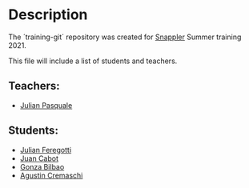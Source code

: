 # Description

The ´training-git´ repository was created for [Snappler](https://www.snappler.com) Summer training 2021.

This file will include a list of students and teachers.

## Teachers:
- [Julian Pasquale](https://github.com/JulianPasquale)

## Students:
- [Julian Feregotti](https://github.com/julianfere)
- [Juan Cabot](https://github.com/cabotjuan)
- [Gonza Bilbao](https://github.com/gonnicobilbao)
- [Agustin Cremaschi](https://github.com/AgusCremaschi)
